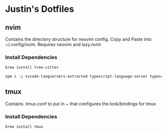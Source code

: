 # Justin's Dotfiles

## nvim
Contains the directory structure for neovim config. Copy and Paste into ~/.config/nvim. Requires neovim and lazy.nvim 

### Install Dependencies
```sh
brew install tree-sitter

npm i -g vscode-langservers-extracted typescript-language-server typescript @tailwindcss/language-server
```

## tmux
Contains .tmux.conf to put in ~ that configures the look/bindings for tmux

### Install Dependencies
```sh
brew install tmux
```

